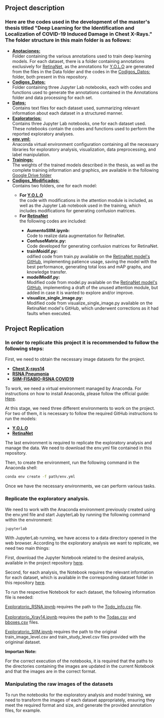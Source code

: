<h2>Project description</h2>
<h3>Here are the codes used in the development of the master's thesis titled "Deep Learning for the Identification and Localization of COVID-19 Induced Damage in Chest X-Rays." The folder structure in this main folder is as follows:</h3>
<ul>
    <li><b><a href="https://github.com/JairMathAI/COVID/tree/main/Anotaciones">Anotaciones:</a></b></li> Folder containing the various annotations used to train deep learning models. For each dataset, there is a folder containing annotations exclusively for <a href="https://github.com/yhenon/pytorch-retinanet">RetinaNet</a>, as the annotations for <a href="https://github.com/ultralytics/ultralytics">Y.O.L.O</a> are generated from the files in the Data folder and the codes in the <a href="https://github.com/JairMathAI/COVID/tree/main/Codigos_Datos">Codigos_Datos:</a> folder, both present in this repository. 
    <li><b><a href="https://github.com/JairMathAI/COVID/tree/main/Codigos_Datos">Codigos_Datos:</a></b></li> Folder containing three Jupyter Lab notebooks, each with codes and functions used to generate the annotations contained in the Annotations folder and data processing for each set.
    <li><b><a href="https://github.com/JairMathAI/COVID/tree/main/Datos">Datos:</a></b></li> Contains text files for each dataset used, summarizing relevant information about each dataset in a structured manner.
    <li><b><a href="https://github.com/JairMathAI/COVID/tree/main/Exploratorios">Exploratorios:</a></b></li> Contains three Jupyter Lab notebooks, one for each dataset used. These notebooks contain the codes and functions used to perform the reported exploratory analyses.
    <li><b><a href="https://github.com/JairMathAI/COVID/blob/main/env.yml">env.yml:</a></b></li> Anaconda virtual environment configuration containing all the necessary libraries for exploratory analysis, visualization, data preprocessing, and label manipulation.
    <li><b><a href="https://drive.google.com/drive/folders/1JVR-FKDxJcaKLuTDaTM2A9S_6f6m2J4A?usp=drive_link">Trainings:</a></b></li> The weights of the trained models described in the thesis, as well as the complete training information and graphics, are available in the following <a href="https://drive.google.com/drive/folders/1JVR-FKDxJcaKLuTDaTM2A9S_6f6m2J4A?usp=drive_link">Google Drive folder</a>
    <li><b><a href="https://github.com/JairMathAI/COVID/tree/main/Codigos_Modificados">Codigos_Modificados:</a></b></li>Contains two folders, one for each model:
    <ul>
        <li><b>For <a href="https://github.com/ultralytics/ultralytics">Y.O.L.O</a> </b></li> the code with modifications in the attention module is included, as well as the Jupyter Lab notebook used in the training, which includes modifications for generating confusion matrices.
        <li><b>For <a href="https://github.com/yhenon/pytorch-retinanet">RetinaNet</a></b></li> the following codes are included:
        <ul>
            <li><b>AumentoSIIM.ipynb:</b></li> Code to realize data augmentation for RetinaNet.
            <li><b>ConfuseMatrix.py:</b></li> Code developed for generating confusion matrices for RetinaNet.
            <li><b>trainMoidif.py:</b></li> odified code from train.py available on the <a href="https://github.com/yhenon/pytorch-retinanet">RetinaNet model's GitHub</a>, implementing patience usage, saving the model with the best performance, generating total loss and mAP graphs, and knowledge transfer.
            <li><b>modelModif.py: </b></li> Modified code from model.py available on the <a href="https://github.com/yhenon/pytorch-retinanet">RetinaNet model's GitHub</a>, implementing a draft of the unused attention module, but added in case it is wanted to explore and/or improve.
            <li><b>visualize_single_image.py:</b></li> Modified code from visualize_single_image.py available on the RetinaNet model's GitHub, which underwent corrections as it had faults when executed.
        </ul>
    </ul>  
</ul> 

<h2>Project Replication</h2>
<h3>In order to replicate this project it is recommended to follow the following steps:</h3>

First, we need to obtain the necessary image datasets for the project.

<ul>
    <li><b><a href="https://www.kaggle.com/datasets/nih-chest-xrays/data">Chest X-rays14</a></b></li> 
    <li><b><a href="https://www.kaggle.com/c/rsna-pneumonia-detection-challenge/data">RSNA Pneumonia</a></b></li>
    <li><b><a href="https://www.kaggle.com/c/siim-covid19-detection/data">SIIM-FISABIO-RSNA COVID19</a></b></li>
</ul>

To work, we need a virtual environment managed by Anaconda. For instructions on how to install Anaconda, please follow the official guide: <a href="https://docs.anaconda.com/anaconda/install/">Here</a>.

At this stage, we need three different environments to work on the project. For two of them, it is necessary to follow the required GitHub instructions to run the models:

<ul>
    <li><b><a href="https://github.com/ultralytics/ultralytics">Y.O.L.O</a></b></li> 
    <li><b><a href="https://github.com/yhenon/pytorch-retinanet">RetinaNet</a></b></li>
</ul>

The last environment is required to replicate the exploratory analysis and manage the data. 
We need to download the env.yml file contained in this repository.

Then, to create the environment, run the following command in the Anaconda shell:

```bash
conda env create -f path/env.yml
```
Once we have the necessary environments, we can perform various tasks.

<h3>Replicate the exploratory analysis.</h3>

We need to work with the Anaconda environment previously created using the env.yml file and start JupyterLab by running the following command within the environment:

```bash
jupyterlab
```

With JupyterLab running, we have access to a data directory opened in the web browser. According to the exploratory analysis we want to replicate, we need two main things:

First, download the Jupyter Notebook related to the desired analysis, available in the project repository <a href="https://github.com/JairMathAI/COVID/tree/main/Exploratorios">here</a>. 

Second, for each analysis, the Notebook requires the relevant information for each dataset, which is available in the corresponding dataset folder in this repository <a href="https://github.com/JairMathAI/COVID/tree/main/Datos">here</a>.

To run the respective Notebook for each dataset, the following information file is needed:

<a href="https://github.com/JairMathAI/COVID/blob/main/Exploratorios/Exploratorio_RSNA.ipynb">Exploratorio_RSNA.ipynb</a> requires the path to the <a href="https://github.com/JairMathAI/COVID/blob/main/Datos/RSNA/Todo_info.csv">Todo_info.csv</a> file.<br><br>
<a href="https://github.com/JairMathAI/COVID/blob/main/Exploratorios/Exploratorio_Xray14.ipynb">Exploratorio_Xray14.ipynb</a> requires the path to the <a href="https://github.com/JairMathAI/COVID/blob/main/Datos/Xray14/Todas.csv">Todas.csv</a> and <a href="https://github.com/JairMathAI/COVID/blob/main/Datos/Xray14/bboxes.csv">bboxes.csv</a> files.<br>

<a href="https://github.com/JairMathAI/COVID/blob/main/Exploratorios/Exploratorio_SIIM.ipynb">Exploratorio_SIIM.ipynb</a> requires the path to the original train_image_level.csv and train_study_level.csv files provided with the origininal dataset.<br>

<b>Importan Note:</b><br>

For the correct execution of the notebooks, it is required that the paths to the directories containing the images are updated in the current Notebook and that the images are in the correct format.

<h3>Manipulating the raw images of the datasets</h3>

To run the notebooks for the exploratory analysis and model training, we need to transform the images of each dataset appropriately, ensuring they meet the required format and size, and generate the provided annotation files, for example.


